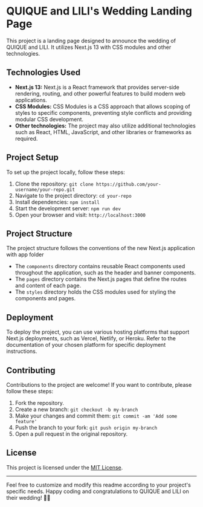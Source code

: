 # QUIQUE and LILI's Wedding Landing Page

This project is a landing page designed to announce the wedding of QUIQUE and LILI. It utilizes Next.js 13 with CSS modules and other technologies.

## Technologies Used

- **Next.js 13:** Next.js is a React framework that provides server-side rendering, routing, and other powerful features to build modern web applications.
- **CSS Modules:** CSS Modules is a CSS approach that allows scoping of styles to specific components, preventing style conflicts and providing modular CSS development.
- **Other technologies:** The project may also utilize additional technologies such as React, HTML, JavaScript, and other libraries or frameworks as required.

## Project Setup

To set up the project locally, follow these steps:

1. Clone the repository: `git clone https://github.com/your-username/your-repo.git`
2. Navigate to the project directory: `cd your-repo`
3. Install dependencies: `npm install`
4. Start the development server: `npm run dev`
5. Open your browser and visit: `http://localhost:3000`

## Project Structure

The project structure follows the conventions of the new Next.js application with app folder


- The `components` directory contains reusable React components used throughout the application, such as the header and banner components.
- The `pages` directory contains the Next.js pages that define the routes and content of each page.
- The `styles` directory holds the CSS modules used for styling the components and pages.

## Deployment

To deploy the project, you can use various hosting platforms that support Next.js deployments, such as Vercel, Netlify, or Heroku. Refer to the documentation of your chosen platform for specific deployment instructions.

## Contributing

Contributions to the project are welcome! If you want to contribute, please follow these steps:

1. Fork the repository.
2. Create a new branch: `git checkout -b my-branch`
3. Make your changes and commit them: `git commit -am 'Add some feature'`
4. Push the branch to your fork: `git push origin my-branch`
5. Open a pull request in the original repository.

## License

This project is licensed under the [MIT License](LICENSE.md).

---

Feel free to customize and modify this readme according to your project's specific needs. Happy coding and congratulations to QUIQUE and LILI on their wedding! 🎉🎊